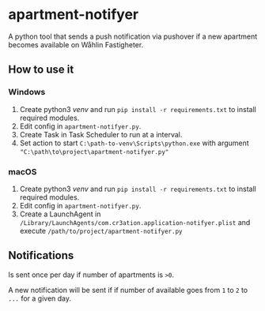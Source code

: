 # apartment-notifyer
A python tool that sends a push notification via pushover if a new apartment becomes available on Wåhlin Fastigheter.

## How to use it
### Windows
1) Create python3 _venv_  and run `pip install -r requirements.txt` to install required modules.
2) Edit config in `apartment-notifyer.py`.
3) Create Task in Task Scheduler to run at a interval.
4) Set action to start `C:\path-to-venv\Scripts\python.exe` with argument `"C:\path\to\project\apartment-notifyer.py"`

### macOS
1) Create python3 _venv_  and run `pip install -r requirements.txt` to install required modules.
2) Edit config in `apartment-notifyer.py`.
2) Create a LaunchAgent in `/Library/LaunchAgents/com.cr3ation.application-notifyer.plist` and execute `/path/to/project/apartment-notifyer.py`

## Notifications
Is sent once per day if number of apartments is `>0`.

A new notification will be sent if if number of available goes from `1` to `2` to `...` for a given day.
